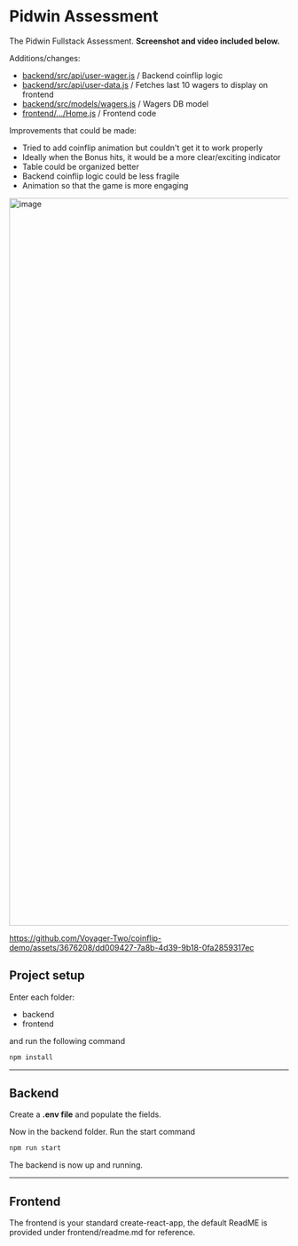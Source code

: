 # Pidwin Assessment

The Pidwin Fullstack Assessment.
**Screenshot and video included below.**

Additions/changes:
- [backend/src/api/user-wager.js](backend/src/api/user-wager.js) / Backend coinflip logic
- [backend/src/api/user-data.js](backend/src/api/user-data.js) / Fetches last 10 wagers to display on frontend
- [backend/src/models/wagers.js](backend/src/models/wagers.js) / Wagers DB model
- [frontend/.../Home.js](frontend/src/components/Home/Home.js) / Frontend code

Improvements that could be made:
- Tried to add coinflip animation but couldn't get it to work properly
- Ideally when the Bonus hits, it would be a more clear/exciting indicator
- Table could be organized better
- Backend coinflip logic could be less fragile
- Animation so that the game is more engaging

<img width="1309" alt="image" src="https://github.com/Voyager-Two/coinflip-demo/assets/3676208/ea4af7f9-7d94-44dc-b127-b2feb28b2395">


https://github.com/Voyager-Two/coinflip-demo/assets/3676208/dd009427-7a8b-4d39-9b18-0fa2859317ec


## Project setup

Enter each folder:

- backend
- frontend

and run the following command

```bash
npm install
```
---


## Backend

Create a **.env file** and populate the fields.


Now in the backend folder. Run the start
   command
   ```bash
   npm run start
   ```

The backend is now up and running.

---

## Frontend

The frontend is your standard create-react-app, the default ReadME is provided under frontend/readme.md for reference.
